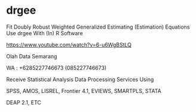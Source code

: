 # drgee
Fit Doubly Robust Weighted Generalized Estimating (Estimation) Equations Use drgee With (In) R Software

https://www.youtube.com/watch?v=6-u6WgBStLQ

Olah Data Semarang

WA : +6285227746673 (085227746673)

Receive Statistical Analysis Data Processing Services Using

SPSS, AMOS, LISREL, Frontier 4.1, EVIEWS, SMARTPLS, STATA

DEAP 2.1, ETC
